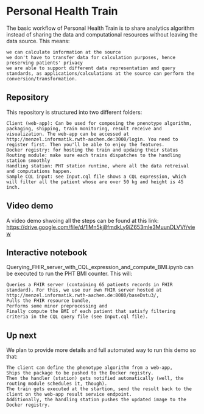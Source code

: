 # Personal Health Train
The basic workflow of Personal Health Train is to share analytics algorithm instead of sharing the data and computational resources without leaving the data source. This means:

    we can calculate information at the source
    we don't have to transfer data for calculation purposes, hence preserving patients' privacy
    we are able to support different data representation and query standards, as applications/calculations at the source can perform the conversion/transformation.

## Repository
This repository is structured into two different folders:

    Client (web-app): Can be used for composing the pnenotype algorithm, packaging, shipping, train monitoring, result receive and visualization. The web-app can be accessed at http://menzel.informatik.rwth-aachen.de:3000/login. You need to register first. Then you'll be able to enjoy the features.  
    Docker registry: for hosting the train and updaing their status
    Routing module: make sure each trains dispatches to the handling station smoothly
    Handling station: PHT station runtime, where all the data retreival and computations happen. 
    Sample CQL input: see Input.cql file shows a CQL expression, which will filter all the patient whose are over 50 kg and height is 45 inch. 
    
## Video demo
A video demo shwoing all the steps can be found at this link: https://drive.google.com/file/d/1lMn5kj8fmdkLy9iZ653mle3MuunDLVVf/view
## Interactive notebook
Querying_FHIR_server_with_CQL_expression_and_compute_BMI.ipynb can be executed to run the PHT BMI counter. This will:

    Queries a FHIR server (containing 65 patients records in FHIR standard). For this, we use our own FHIR server hosted at http://menzel.informatik.rwth-aachen.de:8080/baseDstu3/, 
    Pulls the FHIR resource bundle, 
    Performs some minor preprocessing and 
    Finally compute the BMI of each patient that satisfy filtering criteria in the CQL query file (see Input.cql file). 

## Up next
We plan to provide more details and full automated way to run this demo so that:

    The client can define the phenotype algorithm from a web-app, 
    Ships the package to be pushed to the Docker registry. 
    Then the handler (station) gets notified automatically (well, the routing module schedules it, though). 
    The train gets executed at the startion, send the result back to the client on the web-app result service endpoint. 
    Additionally, the handling station pushes the updated image to the Docker registry. 

